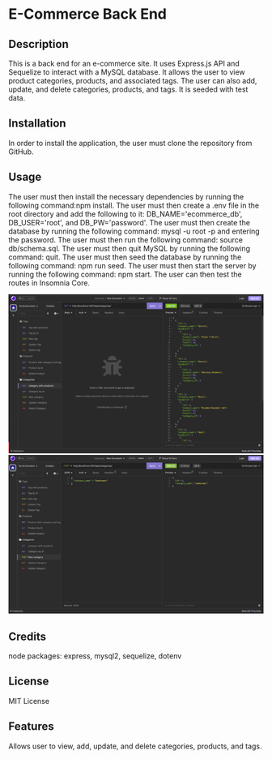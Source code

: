 # E-Commerce Back End

## Description

This is a back end for an e-commerce site. It uses Express.js API and Sequelize to interact with a MySQL database. It allows the user to view product categories, products, and associated tags. The user can also add, update, and delete categories, products, and tags. It is seeded with test data. 

## Installation

In order to install the application, the user must clone the repository from GitHub.

## Usage

The user must then install the necessary dependencies by running the following command:npm install. 
The user must then create a .env file in the root directory and add the following to it: DB_NAME='ecommerce_db', DB_USER='root', and DB_PW='password'. The user must then create the database by running the following command: mysql -u root -p and entering the password. The user must then run the following command: source db/schema.sql. The user must then quit MySQL by running the following command: quit. The user must then seed the database by running the following command: npm run seed. The user must then start the server by running the following command: npm start. The user can then test the routes in Insomnia Core.


![alt text](./assets/images/categoryGetRoute.png)
![alt text](./assets/images/categoryPost.png)

## Credits

node packages: express, mysql2, sequelize, dotenv

## License

MIT License

## Features

Allows user to view, add, update, and delete categories, products, and tags. 